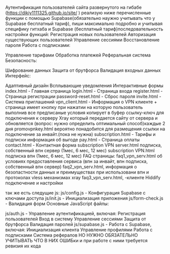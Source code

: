 Аутентификация пользователей сайта развернутого на гибабе (https://dikiy1111325.github.io/site/ ) реализую ниже перечисленные функции с помощью Supabase(обязательно наужно учитывать что у Supabase бесплатный тариф), пиши максимально подробно и учитывая специфику гитхаба и Supabase (бесплатный тариф)последовательность настройки функций:
Регистрация новых пользователей
Авторизация существующих пользователей
Управление сессиями
Восстановление пароля
Работа с подписками:

Управление тарифами
Обработка платежей
Реферальная система
Безопасность:

Шифрование данных
Защита от брутфорса
Валидация входных данных
Интерфейс:

Адаптивный дизайн
Всплывающие уведомления
Интерактивные формы 
index.html - Главная страница
login.html - Страница входа
register.html - Страница регистрации
password-reset.html - Сброс пароля
invite.html - Система приглашений
vpn_client.html - Информация о VPN клиенте  + страница имеет кнопку при нажатии на которую пользователь выполнив все предписаные условия копирует в буфер ссылку-ключ для подключения к серверу Xray который передается сайту от сервера и обновляется (вопрос: нужно определить оптимальный способ)каждые 2 дня 
promovpnkey.html вероятно понадобится для размещения ссылки на подключение за инвайт.(пока не нужна)
subscription.html - Тарифы и подписки информация об выгоде 
pay.html - Страница оплаты
contact.html - Контактная форма
subscription VPN server.html подписка, собственный впн сервер (1мес, 6 мес, 12 мес)
subscription VPN.html подписка впн (1мес, 6 мес, 12 мес)
FAQ страницы:
faq1_vpn_serv.html об условиях предоставления сервиса (впн за инвайт, впн подписка, собственный впн сервер)
faq2_vpn_serv.html, информация о безопастности данных и преимуществах при использовани впн и протоколах vless механизмах xray
faq3_vpn_serv.html, -клиенте Hiddify подключение и настройки

так же есть следущие js:
js/config.js - Конфигурация Supabase с ключами доступа
js/init.js - Инициализация приложения
js/form-check.js - Валидация форм
Основные JavaScript файлы:

js/auth.js - Управление аутентификацией, включая:
Регистрация пользователей
Вход в систему
Управление сессиями
Защита от брутфорса
Валидация паролей
js/supabase.js - Работа с Supabase, включая:
Инициализация клиента
Управление профилями
Работа с подписками
Система рефералов 
НО НУЖНО ОБЯЗАТЕЛЬНО УЧИТЫВАТЬ ЧТО В НИХ ОШИБки и при работе с ними требуется ревизия их кода